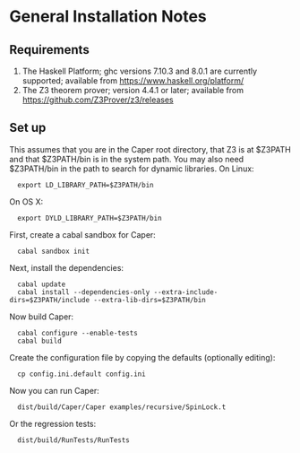 General Installation Notes
==========================

Requirements
------------

1. The Haskell Platform; ghc versions 7.10.3 and 8.0.1 are currently supported; available from https://www.haskell.org/platform/
2. The Z3 theorem prover; version 4.4.1 or later; available from https://github.com/Z3Prover/z3/releases

Set up
------

This assumes that you are in the Caper root directory, that Z3 is at $Z3PATH and that $Z3PATH/bin is in the system path.
You may also need $Z3PATH/bin in the path to search for dynamic libraries.  On Linux:
```
  export LD_LIBRARY_PATH=$Z3PATH/bin
```
On OS X:
```
  export DYLD_LIBRARY_PATH=$Z3PATH/bin
```

First, create a cabal sandbox for Caper:
```
  cabal sandbox init
```

Next, install the dependencies:
```
  cabal update
  cabal install --dependencies-only --extra-include-dirs=$Z3PATH/include --extra-lib-dirs=$Z3PATH/bin
```
Now build Caper:
```
  cabal configure --enable-tests
  cabal build
```
Create the configuration file by copying the defaults (optionally editing):
```
  cp config.ini.default config.ini
```

Now you can run Caper:
```
  dist/build/Caper/Caper examples/recursive/SpinLock.t
```
Or the regression tests:
```
  dist/build/RunTests/RunTests
```
